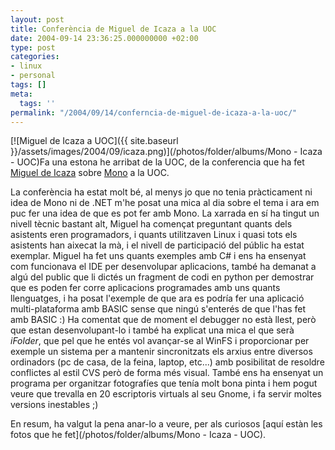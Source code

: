 ```yaml
---
layout: post
title: Conferència de Miguel de Icaza a la UOC
date: 2004-09-14 23:36:25.000000000 +02:00
type: post
categories:
- linux
- personal
tags: []
meta:
  tags: ''
permalink: "/2004/09/14/conferncia-de-miguel-de-icaza-a-la-uoc/"
---
```

[![Miguel de Icaza a UOC]({{ site.baseurl }}/assets/images/2004/09/icaza.png)](/photos/folder/albums/Mono - Icaza - UOC)Fa una estona he arribat de la UOC, de la conferencia que ha fet [Miguel de Icaza](http://primates.ximian.com/~miguel/activity-log.php) sobre [Mono](http://www.mono-project.com/) a la UOC.

La conferència ha estat molt bé, al menys jo que no tenia pràcticament ni idea de Mono ni de .NET m'he posat una mica al dia sobre el tema i ara em puc fer una idea de que es pot fer amb Mono. La xarrada en sí ha tingut un nivell tècnic bastant alt, Miguel ha començat preguntant quants dels asistents eren programadors, i quants utilitzaven Linux i quasi tots els asistents han aixecat la mà, i el nivell de participació del públic ha estat exemplar. Miguel ha fet uns quants exemples amb C# i ens ha ensenyat com funcionava el IDE per desenvolupar aplicacions, també ha demanat a algú del public que li dictés un fragment de codi en python per demostrar que es poden fer corre aplicacions programades amb uns quants llenguatges, i ha posat l'exemple de que ara es podría fer una aplicació multi-plataforma amb BASIC sense que ningú s'enterés de que l'has fet amb BASIC :) Ha comentat que de moment el debugger no està llest, però que estan desenvolupant-lo i també ha explicat una mica el que serà _iFolder_, que pel que he entés vol avançar-se al WinFS i proporcionar per exemple un sistema per a mantenir sincronitzats els arxius entre diversos ordinadors (pc de casa, de la feina, laptop, etc...) amb posibilitat de resoldre conflictes al estil CVS però de forma més visual. També ens ha ensenyat un programa per organitzar fotografíes que tenía molt bona pinta i hem pogut veure que trevalla en 20 escriptoris virtuals al seu Gnome, i fa servir moltes versions inestables ;)

En resum, ha valgut la pena anar-lo a veure, per als curiosos [aquí estàn les fotos que he fet](/photos/folder/albums/Mono - Icaza - UOC).

